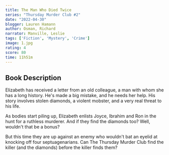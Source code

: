 ```yaml
---
title: The Man Who Died Twice
series: "Thursday Murder Club #2"
date: "2022-04-30"
blogger: Lauren Hamann
author: Osman, Richard
narrator: Manville, Leslie
tags: ['Fiction', 'Mystery', 'Crime']
image: 1.jpg
rating: 4
score: 80
time: 11h51m
---
```



## Book Description

Elizabeth has received a letter from an old colleague, a man with whom she has a long history. He's made a big mistake, and he needs her help. His story involves stolen diamonds, a violent mobster, and a very real threat to his life.

As bodies start piling up, Elizabeth enlists Joyce, Ibrahim and Ron in the hunt for a ruthless murderer. And if they find the diamonds too? Well, wouldn't that be a bonus?

But this time they are up against an enemy who wouldn't bat an eyelid at knocking off four septuagenarians. Can The Thursday Murder Club find the killer (and the diamonds) before the killer finds them?